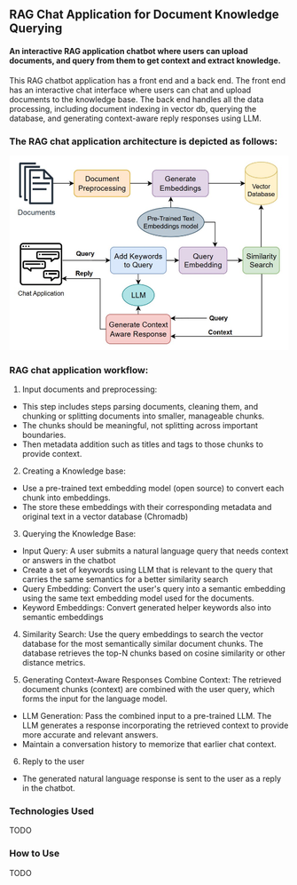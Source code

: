
## RAG Chat Application for Document Knowledge Querying
#### An interactive RAG application chatbot where users can upload documents, and query from them to get context and extract knowledge.

This  RAG chatbot application has a front end and a back end. The front end has an interactive chat interface where users can chat and upload documents to the knowledge base. The back end handles all the data processing, including document indexing in vector db, querying the database, and generating context-aware reply responses using LLM.

### The RAG chat application architecture is depicted as follows:

![RAG_architecture.jpg](images/RAG_architecture.jpg)

### RAG chat application workflow:

1. Input documents and preprocessing: 
- This step includes steps parsing documents, cleaning them, and chunking or splitting documents into smaller, manageable chunks.
- The chunks should be meaningful, not splitting across important boundaries.
- Then metadata addition such as titles and tags to those chunks to provide context.

2. Creating a Knowledge base:
- Use a pre-trained text embedding model (open source) to convert each chunk into embeddings.
- The store these embeddings with their corresponding metadata and original text in a vector database (Chromadb)

3. Querying the Knowledge Base:
- Input Query: A user submits a natural language query that needs context or answers in the chatbot
- Create a set of keywords using LLM that is relevant to the query that carries the same semantics for a better similarity search
- Query Embedding: Convert the user's query into a semantic embedding using the same text embedding model used for the documents.
- Keyword Embeddings: Convert generated helper keywords also into semantic embeddings

4. Similarity Search:
Use the query embeddings to search the vector database for the most semantically similar document chunks. The database retrieves the top-N chunks based on cosine similarity or other distance metrics.

5. Generating Context-Aware Responses
Combine Context: The retrieved document chunks (context) are combined with the user query, which forms the input for the language model.
- LLM Generation: Pass the combined input to a pre-trained LLM. The LLM generates a response incorporating the retrieved context to provide more accurate and relevant answers.
- Maintain a conversation history to memorize that earlier chat context.

6. Reply to the user
- The generated natural language response is sent to the user as a reply in the chatbot.

### Technologies Used
TODO
### How to Use
TODO
